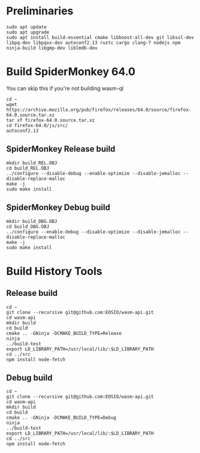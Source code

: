 # Preliminaries

```
sudo apt update
sudo apt upgrade
sudo apt install build-essential cmake libboost-all-dev git libssl-dev libpq-dev libpqxx-dev autoconf2.13 rustc cargo clang-7 nodejs npm ninja-build libgmp-dev liblmdb-dev
```

# Build SpiderMonkey 64.0

You can skip this if you're not building wasm-ql

```
cd ~
wget https://archive.mozilla.org/pub/firefox/releases/64.0/source/firefox-64.0.source.tar.xz
tar xf firefox-64.0.source.tar.xz
cd firefox-64.0/js/src/
autoconf2.13
```

## SpiderMonkey Release build

```
mkdir build_REL.OBJ
cd build_REL.OBJ
../configure --disable-debug --enable-optimize --disable-jemalloc --disable-replace-malloc
make -j
sudo make install
```

## SpiderMonkey Debug build

```
mkdir build_DBG.OBJ
cd build_DBG.OBJ
../configure --enable-debug --disable-optimize --disable-jemalloc --disable-replace-malloc
make -j
sudo make install
```

# Build History Tools

## Release build

```
cd ~
git clone --recursive git@github.com:EOSIO/wasm-api.git
cd wasm-api
mkdir build
cd build
cmake .. -GNinja -DCMAKE_BUILD_TYPE=Release
ninja
../build-test
export LD_LIBRARY_PATH=/usr/local/lib/:$LD_LIBRARY_PATH
cd ../src
npm install node-fetch
```

## Debug build

```
cd ~
git clone --recursive git@github.com:EOSIO/wasm-api.git
cd wasm-api
mkdir build
cd build
cmake .. -GNinja -DCMAKE_BUILD_TYPE=Debug
ninja
../build-test
export LD_LIBRARY_PATH=/usr/local/lib/:$LD_LIBRARY_PATH
cd ../src
npm install node-fetch
```
